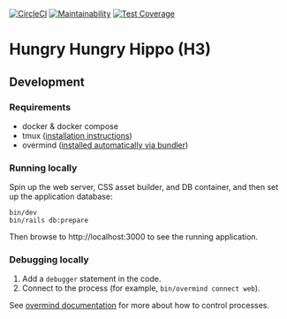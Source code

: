 [![CircleCI](https://dl.circleci.com/status-badge/img/gh/sul-dlss/hungry-hungry-hippo/tree/main.svg?style=svg)](https://dl.circleci.com/status-badge/redirect/gh/sul-dlss/hungry-hungry-hippo/tree/main)
[![Maintainability](https://api.codeclimate.com/v1/badges/31c5ec4d948fc6e97d12/maintainability)](https://codeclimate.com/github/sul-dlss/hungry-hungry-hippo/maintainability)
[![Test Coverage](https://api.codeclimate.com/v1/badges/31c5ec4d948fc6e97d12/test_coverage)](https://codeclimate.com/github/sul-dlss/hungry-hungry-hippo/test_coverage)

# Hungry Hungry Hippo (H3)

## Development

### Requirements

* docker & docker compose
* tmux ([installation instructions](https://github.com/tmux/tmux#installation))
* overmind ([installed automatically via bundler](https://github.com/DarthSim/overmind/tree/master/packaging/rubygems#installation-with-rails))

### Running locally

Spin up the web server, CSS asset builder, and DB container, and then set up the application database:

```shell
bin/dev
bin/rails db:prepare
```

Then browse to http://localhost:3000 to see the running application.

### Debugging locally

1. Add a `debugger` statement in the code.
2. Connect to the process (for example, `bin/overmind connect web`).

See [overmind documentation](https://github.com/DarthSim/overmind) for more about how to control processes.
